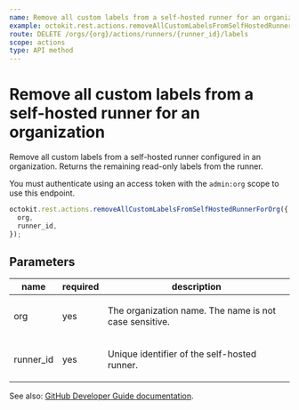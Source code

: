 ```yaml
---
name: Remove all custom labels from a self-hosted runner for an organization
example: octokit.rest.actions.removeAllCustomLabelsFromSelfHostedRunnerForOrg({ org, runner_id })
route: DELETE /orgs/{org}/actions/runners/{runner_id}/labels
scope: actions
type: API method
---
```


# Remove all custom labels from a self-hosted runner for an organization

Remove all custom labels from a self-hosted runner configured in an
organization. Returns the remaining read-only labels from the runner.

You must authenticate using an access token with the `admin:org` scope to use this endpoint.

```js
octokit.rest.actions.removeAllCustomLabelsFromSelfHostedRunnerForOrg({
  org,
  runner_id,
});
```

## Parameters

<table>
  <thead>
    <tr>
      <th>name</th>
      <th>required</th>
      <th>description</th>
    </tr>
  </thead>
  <tbody>
    <tr><td>org</td><td>yes</td><td>

The organization name. The name is not case sensitive.

</td></tr>
<tr><td>runner_id</td><td>yes</td><td>

Unique identifier of the self-hosted runner.

</td></tr>
  </tbody>
</table>

See also: [GitHub Developer Guide documentation](https://docs.github.com/enterprise-cloud@latest//rest/reference/actions#remove-all-custom-labels-from-a-self-hosted-runner-for-an-organization).
